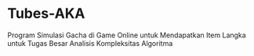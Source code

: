 # Tubes-AKA
Program Simulasi Gacha di Game Online untuk Mendapatkan Item Langka untuk Tugas Besar Analisis Kompleksitas Algoritma
